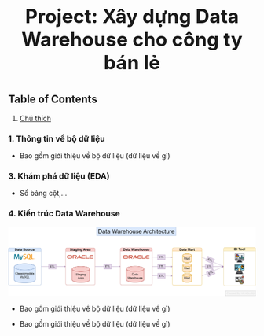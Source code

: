 # <p align="center" style="font-size: 39px;"><strong>Project: Xây dựng Data Warehouse cho công ty bán lẻ</strong></p>

## Table of Contents
1. [Chú thích](#line-50)

### 1. Thông tin về bộ dữ liệu
   - Bao gồm giới thiệu về bộ dữ liệu (dữ liệu về gì)

### 3. Khám phá dữ liệu (EDA)
   - Số bảng cột,...

### 4. Kiến trúc Data Warehouse
![Data Warehouse Architecture](https://github.com/vuhuusy/Data-Warehouse-for-Classicmodels-Database/blob/main/data%20warehouse/Data%20Warehouse%20Architecture.png)















   - Bao gồm giới thiệu về bộ dữ liệu (dữ liệu về gì)




















   - Bao gồm giới thiệu về bộ dữ liệu (dữ liệu về gì)
